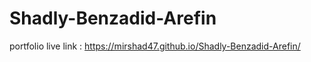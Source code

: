 # Shadly-Benzadid-Arefin
 portfolio
live link : https://mirshad47.github.io/Shadly-Benzadid-Arefin/
